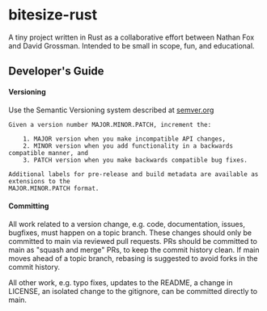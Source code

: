 # bitesize-rust
A tiny project written in Rust as a collaborative effort between Nathan Fox and David Grossman.
Intended to be small in scope, fun, and educational.


## Developer's Guide
#### Versioning
Use the Semantic Versioning system described at [semver.org](https://semver.org)
```
Given a version number MAJOR.MINOR.PATCH, increment the:

    1. MAJOR version when you make incompatible API changes,
    2. MINOR version when you add functionality in a backwards compatible manner, and
    3. PATCH version when you make backwards compatible bug fixes.

Additional labels for pre-release and build metadata are available as extensions to the
MAJOR.MINOR.PATCH format.
```

#### Committing
All work related to a version change, e.g. code, documentation, issues, bugfixes, must happen on a
topic branch. These changes should only be committed to main via reviewed pull requests. PRs should
be committed to main as "squash and merge" PRs, to keep the commit history clean. If main moves
ahead of a topic branch, rebasing is suggested to avoid forks in the commit history.

All other work, e.g. typo fixes, updates to the README, a change in LICENSE, an isolated change to
the gitignore, can be committed directly to main.


